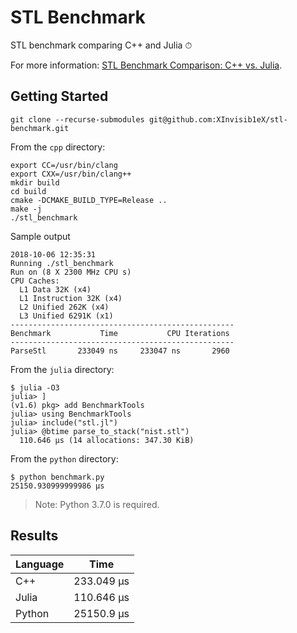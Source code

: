 # STL Benchmark

STL benchmark comparing C++ and Julia ⏱

For more information: [STL Benchmark Comparison: C++ vs. Julia](https://aaronang.github.io/2018/stl-benchmark-comparison-cpp-vs-julia/).

## Getting Started

```console
git clone --recurse-submodules git@github.com:XInvisib1eX/stl-benchmark.git
```

From the `cpp` directory:

```console
export CC=/usr/bin/clang
export CXX=/usr/bin/clang++
mkdir build
cd build
cmake -DCMAKE_BUILD_TYPE=Release ..
make -j
./stl_benchmark
```

Sample output

```console
2018-10-06 12:35:31
Running ./stl_benchmark
Run on (8 X 2300 MHz CPU s)
CPU Caches:
  L1 Data 32K (x4)
  L1 Instruction 32K (x4)
  L2 Unified 262K (x4)
  L3 Unified 6291K (x1)
--------------------------------------------------
Benchmark           Time           CPU Iterations
--------------------------------------------------
ParseStl       233049 ns     233047 ns       2960
```

From the `julia` directory:

```console
$ julia -O3
julia> ]
(v1.6) pkg> add BenchmarkTools
julia> using BenchmarkTools
julia> include("stl.jl")
julia> @btime parse_to_stack("nist.stl")
  110.646 μs (14 allocations: 347.30 KiB)
```

From the `python` directory:

```console
$ python benchmark.py
25150.930999999986 μs
```

> Note: Python 3.7.0 is required.

## Results

| Language | Time       |
|----------|------------|
| C++      | 233.049 μs |
| Julia    | 110.646 μs |
| Python   | 25150.9 μs |
